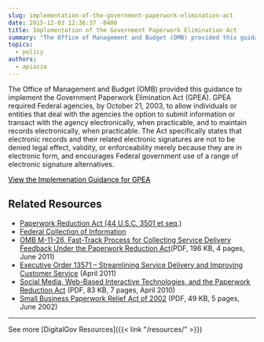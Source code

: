 ```yaml
---
slug: implementation-of-the-government-paperwork-elimination-act
date: 2015-12-03 12:36:37 -0400
title: Implementation of the Government Paperwork Elimination Act
summary: "The Office of Management and Budget (OMB) provided this guidance to implement the Government Paperwork Elimination Act (GPEA). GPEA required Federal agencies, by October 21, 2003, to allow individuals or entities that deal with the agencies the option to submit information or transact with the agency electronically, when practicable, and to maintain records electronically, when practicable."
topics:
  - policy
authors:
  - apiazza
---
```


The Office of Management and Budget (OMB) provided this guidance to implement the Government Paperwork Elimination Act (GPEA). GPEA required Federal agencies, by October 21, 2003, to allow individuals or entities that deal with the agencies the option to submit information or transact with the agency electronically, when practicable, and to maintain records electronically, when practicable. The Act specifically states that electronic records and their related electronic signatures are not to be denied legal effect, validity, or enforceability merely because they are in electronic form, and encourages Federal government use of a range of electronic signature alternatives.

<a class="button" style="color: #000000" href="https://obamawhitehouse.archives.gov/omb/fedreg_gpea2/">View the Implemenation Guidance for GPEA</a>

## Related Resources

  * [Paperwork Reduction Act (44 U.S.C. 3501 et seq.)](http://www.gpo.gov/fdsys/pkg/PLAW-104publ13/html/PLAW-104publ13.htm)
  * [Federal Collection of Information](https://obamawhitehouse.archives.gov/omb/inforeg_infocoll/)
  * [OMB M-11-26, Fast-Track Process for Collecting Service Delivery Feedback Under the Paperwork Reduction Act](https://www.whitehouse.gov/sites/whitehouse.gov/files/omb/memoranda/2011/m11-26.pdf)(PDF, 196 KB, 4 pages, June 2011)
  * [Executive Order 13571 – Streamlining Service Delivery and Improving Customer Service](http://www.whitehouse.gov/the-press-office/2011/04/27/executive-order-streamlining-service-delivery-and-improving-customer-ser) (April 2011)
  * [Social Media, Web-Based Interactive Technologies, and the Paperwork Reduction Act](https://obamawhitehouse.archives.gov/sites/default/files/omb/assets/inforeg/SocialMediaGuidance_04072010.pdf) (PDF, 83 KB, 7 pages, April 2010)
  * [Small Business Paperwork Relief Act of 2002](https://www.sba.gov/category/advocacy-navigation-structure/regulatory-policy/small-business-statutes/small-business-paperwork-relief-act-2002) (PDF, 49 KB, 5 pages, June 2002)

* * *

See more [DigitalGov Resources]({{< link "/resources/" >}})
